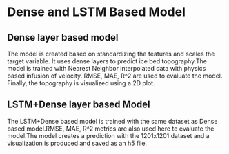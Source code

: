 # **Dense and LSTM Based Model**
## Dense layer based model

The model is created based on standardizing the features and scales the target variable. It uses dense layers to predict ice bed topography.The model is trained with Nearest Neighbor interpolated data with physics based infusion of velocity. RMSE, MAE, R^2 are used to evaluate the model. Finally, the topography is visualized using a 2D plot. 


## LSTM+Dense layer based Model

The LSTM+Dense based model is trained with the same dataset as Dense based model.RMSE, MAE, R^2 metrics are also used here to evaluate the model.The model creates a prediction with the 1201x1201 dataset and a visualization is produced and saved as an h5 file. 




